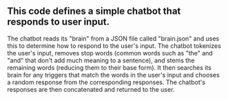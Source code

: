 ## This code defines a simple chatbot that responds to user input.
The chatbot reads its "brain" from a JSON file called "brain.json" and uses this to determine how to respond to the user's input. The chatbot tokenizes the user's input, removes stop words (common words such as "the" and "and" that don't add much meaning to a sentence), and stems the remaining words (reducing them to their base form). It then searches its brain for any triggers that match the words in the user's input and chooses a random response from the corresponding responses. The chatbot's responses are then concatenated and returned to the user.
